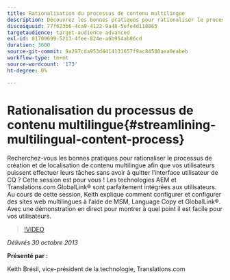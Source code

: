 ```yaml
---
title: Rationalisation du processus de contenu multilingue
description: Découvrez les bonnes pratiques pour rationaliser le processus de création et de localisation de contenu multilingue afin que vos utilisateurs puissent effectuer leurs tâches sans avoir à quitter l’interface utilisateur de CQ. Les technologies AEM et Translations.com GlobalLink® sont parfaitement intégrées aux utilisateurs. Watch Keith montre comment configurer et configurer des sites web multilingues à l’aide de MSM, de la copie de langue et de GlobalLink®. Avec une démonstration en direct pour montrer à quel point il est facile pour vos utilisateurs.
discoiquuid: 77f623b6-4ca9-4122-9a48-5efe4d118865
targetaudience: target-audience advanced
exl-id: 01709699-5213-4fee-824e-a6b954ab86cd
duration: 3600
source-git-commit: 9a297cda953d4414131657f9ac84580aea0eabeb
workflow-type: tm+mt
source-wordcount: '173'
ht-degree: 0%

---
```


# Rationalisation du processus de contenu multilingue{#streamlining-multilingual-content-process}

Recherchez-vous les bonnes pratiques pour rationaliser le processus de création et de localisation de contenu multilingue afin que vos utilisateurs puissent effectuer leurs tâches sans avoir à quitter l’interface utilisateur de CQ ? Cette session est pour vous ! Les technologies AEM et Translations.com GlobalLink® sont parfaitement intégrées aux utilisateurs. Au cours de cette session, Keith explique comment configurer et configurer des sites web multilingues à l’aide de MSM, Language Copy et GlobalLink®. Avec une démonstration en direct pour montrer à quel point il est facile pour vos utilisateurs.

>[!VIDEO](https://video.tv.adobe.com/v/19569/?quality=9)

*Délivrés 30 octobre 2013*

**Présenté par :**

Keith Brésil, vice-président de la technologie, Translations.com

<!--
[Get back to the Overview](https://helpx.adobe.com/fr/experience-manager/kt/eseminars/gems/aem-index.html)
-->
